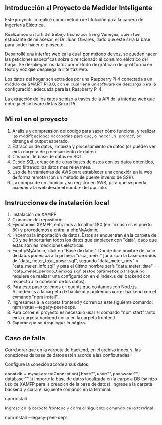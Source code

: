 ## Introducción al Proyecto de Medidor Inteligente
Este proyecto lo realicé como método de titulación para la carrera de Ingeniería Eléctrica.

Realizamos un fork del trabajo hecho por Irving Vanegas, quien fue estudiante de mi asesor, el Dr. Juan Olivares, dado que este será la base para poder hacer el proyecto.

Desarrollé una interfaz web en la cual, por método de voz, se pueden hacer las peticiones específicas sobre o relacionado al consumo eléctrico del hogar. Se despliegan los datos por método de gráfica o de igual forma en texto y voz que despliega la interfaz web.

Los datos del hogar son extraídos por una Raspberry Pi 4 conectada a un módulo de [SMART PI 3.0](https://enerserve.eu/en/products/smartpi.html), con el cual tiene un software de descarga para la configuración adecuada para las Raspberry Pi 4.

La extracción de los datos se hizo a través de la API de la interfaz web que entrega el software de las Smart Pi.

## Mi rol en el proyecto
1. Análisis y comprensión del código para saber cómo funciona, y realizar las modificaciones necesarias para que, al hacer un 'prompt', se obtenga el output esperado.
2. Extracción de datos, limpieza y procesamiento de datos (se pueden ver en la carpeta de procesamiento de datos).
3. Creación de base de datos en SQL.
4. Desde SQL, creación de otras bases de datos con los datos obtenidos, pero filtrando los datos más relevantes.
5. Uso de herramientas de AWS para establecer una conexión en la web de forma remota (con un método de puente inverso de SSH).
6. La compra de un dominio y su registro en AWS, para que se pueda acceder a la web desde el nombre del dominio.

## Instrucciones de instalación local
1. Instalación de XAMPP.
2. Clonación del repositorio.
3. Ejecutamos XAMPP, entramos a localhost:80 (en mi caso es el puerto 80) y procedemos a entrar a phpMyAdmin.
4. Hacemos la importación de datos. Estos se encuentran en la carpeta de DB y se importarían todos los datos que empiecen con "data", dado que estas son las mediciones eléctricas.
5. En phpMyAdmin, click en "Base de datos". Donde dice nombre de base de datos pones para la primera "data_meter" junto con la base de datos de "data_meter_total_power.sql", segundo "data_meter_now" = "data_meter_info.sql" y para el último nombre sería "data_meter_time" = "data_meter_periodo_tiempo2.sql" (estos parámetros para que no requiere de realizar una configuración en el index.js del backend con respecto a la conexión de los datos).
6. Para este paso tenemos en cuenta que contamos con Node.js. Accedemos a la carpeta de backend y podremos correr backend con el comando "npm install".
7. Ingresamos a la carpeta frontend y corremos este siguiente comando: npm install --legacy-peer-deps.
8. Para correr el proyecto es necesario usar el comando "npm start" tanto en la carpeta backend como en la carpeta frontend.
9. Esperar que se despliegue la página.

## Caso de falla
Corroborar que en la carpeta de backend, en el archivo index.js, las conexiones de base de datos estén acorde a las configuradas.

Configure la conexión acorde a sus datos:

const db = mysql.createConnection({
    host:"",
    user:"",
    password:"",
    database:""
})
Importe la base de datos localizada en la carpeta DB (se hizo uso de XAMPP para la creación de la base de datos).
Ingrese a la carpeta backend y corra el siguiente comando en la terminal:

npm install

Ingrese en la carpeta frontend y corra el siguiente comando en la terminal:

npm install --legacy-peer-deps
